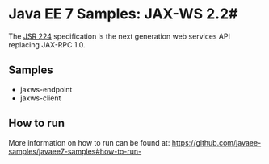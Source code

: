 # Java EE 7 Samples: JAX-WS 2.2#

The [JSR 224](https://jcp.org/en/jsr/detail?id=224) specification is the next generation web services API replacing JAX-RPC 1.0. 

## Samples ##

 - jaxws-endpoint
 - jaxws-client

## How to run

More information on how to run can be found at: <https://github.com/javaee-samples/javaee7-samples#how-to-run->


